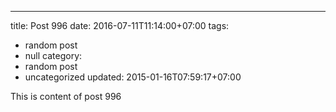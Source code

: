 ---
title: Post 996
date: 2016-07-11T11:14:00+07:00
tags:
  - random post
  - null
category:
  - random post
  - uncategorized
updated: 2015-01-16T07:59:17+07:00

This is content of post 996